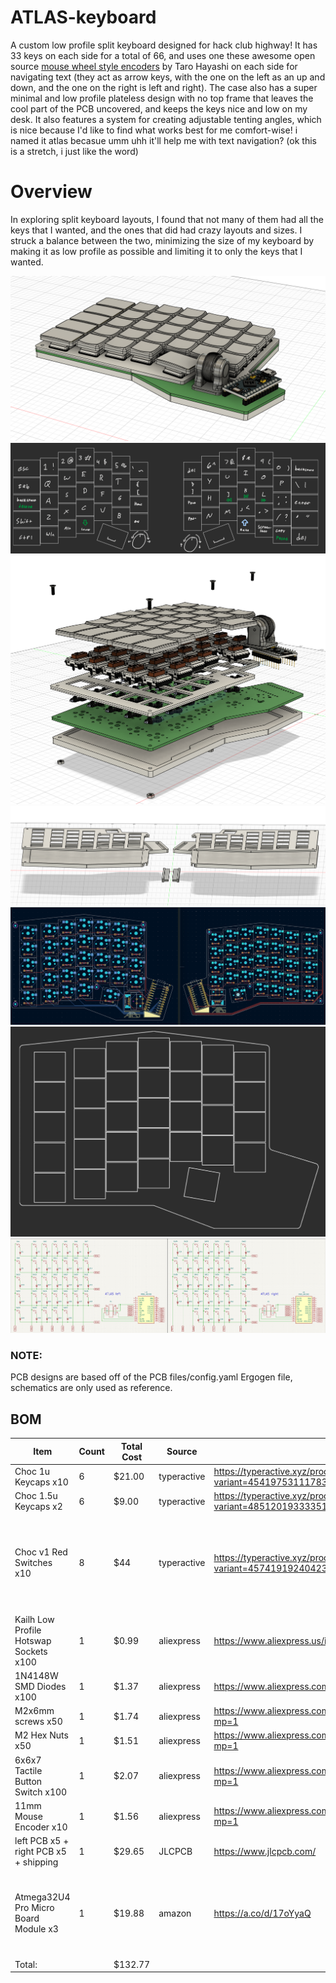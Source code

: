 # ATLAS-keyboard
A custom low profile split keyboard designed for hack club highway! It has 33 keys on each side for a total of 66, and uses one these awesome open source [mouse wheel style encoders](https://github.com/Taro-Hayashi/THQWGD0010) by Taro Hayashi on each side for navigating text (they act as arrow keys, with the one on the left as an up and down, and the one on the right is left and right). The case also has a super minimal and low profile plateless design with no top frame that leaves the cool part of the PCB uncovered, and keeps the keys nice and low on my desk. It also features a system for creating adjustable tenting angles, which is nice because I'd like to find what works best for me comfort-wise! 
i named it atlas becasue umm uhh it'll help me with text navigation? (ok this is a stretch, i just like the word) 

# Overview
In exploring split keyboard layouts, I found that not many of them had all the keys that I wanted, and the ones that did had crazy layouts and sizes. I struck a balance between the two, minimizing the size of my keyboard by making it as low profile as possible and limiting it to only the keys that I wanted.

![photo of full keyboard](journal_photos/case_assembled.png)
![photo of keyboard layout](journal_photos/key_layout.png)
![photo of full keyboard disassembled](journal_photos/case_disassembled.png)
![photo of parts to print](journal_photos/stl_exports.png)
![photo of left and right PCBs](journal_photos/dual_pcb2.png)
![photo of ergogen generation](journal_photos/ergogen.png)
![photo of schematic](journal_photos/schematic.png)
### NOTE:
PCB designs are based off of the PCB files/config.yaml Ergogen file, schematics are only used as reference.



## BOM 

|Item                                  |Count|Total Cost|Source     |Link                                                                 |Notes                                                                                       |
|--------------------------------------|-----|----------|-----------|---------------------------------------------------------------------|--------------------------------------------------------------------------------------------|
|Choc 1u Keycaps x10                   |6    |$21.00    |typeractive|https://typeractive.xyz/products/mbk-keycaps?variant=45419753111783  |                                                                                            |
|Choc 1.5u Keycaps x2                  |6    |$9.00     |typeractive|https://typeractive.xyz/products/mbk-keycaps?variant=48512019333351  |                                                                                            |
|Choc v1 Red Switches x10              |8    |$44       |typeractive|https://typeractive.xyz/products/choc-switches?variant=45741919240423|A little more expensive than some alternatives, but free shipping brings it below all others|
|Kailh Low Profile Hotswap Sockets x100|1    |$0.99     |aliexpress |https://www.aliexpress.us/item/3256803389452947.html                 |First time discount                                                                         |
|1N4148W SMD Diodes x100               |1    |$1.37     |aliexpress |https://www.aliexpress.com/item/3256806137153769.html                |                                                                                            |
|M2x6mm screws x50                     |1    |$1.74     |aliexpress |https://www.aliexpress.com/item/2255801062616407.html?mp=1           |                                                                                            |
|M2 Hex Nuts x50                       |1    |$1.51     |aliexpress |https://www.aliexpress.com/item/3256807407546447.html?mp=1           |                                                                                            |
|6x6x7 Tactile Button Switch x100      |1    |$2.07     |aliexpress |https://www.aliexpress.com/item/3256803858853331.html?mp=1           |                                                                                            |
|11mm Mouse Encoder x10                |1    |$1.56     |aliexpress |https://www.aliexpress.com/item/3256801290854651.html?mp=1           |                                                                                            |
|left PCB x5 + right PCB x5 + shipping |1    |$29.65    |JLCPCB     |https://www.jlcpcb.com/                                              |                                                                                            |
|Atmega32U4 Pro Micro Board Module x3  |1    |$19.88    |amazon     |https://a.co/d/17oYyaQ                                               |I want 3 just in case I blow one up or something, and this is a pretty good bundle          |
|Total:                                |     |$132.77   |           |                                                                     |                                                                                            |
